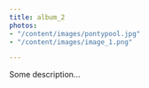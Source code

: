 ```yaml
---
title: album_2
photos:
- "/content/images/pontypool.jpg"
- "/content/images/image_1.png"

---
```

Some description...